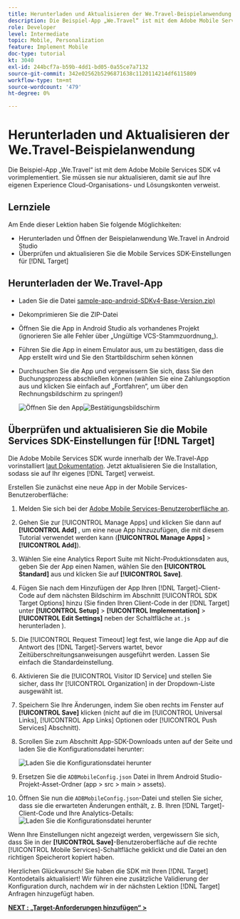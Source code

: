 ```yaml
---
title: Herunterladen und Aktualisieren der We.Travel-Beispielanwendung
description: Die Beispiel-App „We.Travel“ ist mit dem Adobe Mobile Services SDK v4 vorimplementiert. Sie müssen sie nur aktualisieren, damit sie auf Ihre eigenen Experience Cloud-Organisations- und Lösungskonten verweist.
role: Developer
level: Intermediate
topic: Mobile, Personalization
feature: Implement Mobile
doc-type: tutorial
kt: 3040
exl-id: 244bcf7a-b59b-4dd1-bd05-0a55ce7a7132
source-git-commit: 342e02562b5296871638c1120114214df6115809
workflow-type: tm+mt
source-wordcount: '479'
ht-degree: 0%

---
```


# Herunterladen und Aktualisieren der We.Travel-Beispielanwendung

Die Beispiel-App „We.Travel“ ist mit dem Adobe Mobile Services SDK v4 vorimplementiert. Sie müssen sie nur aktualisieren, damit sie auf Ihre eigenen Experience Cloud-Organisations- und Lösungskonten verweist.

## Lernziele

Am Ende dieser Lektion haben Sie folgende Möglichkeiten:

* Herunterladen und Öffnen der Beispielanwendung We.Travel in Android Studio
* Überprüfen und aktualisieren Sie die Mobile Services SDK-Einstellungen für [!DNL Target]

## Herunterladen der We.Travel-App

* Laden Sie die Datei [sample-app-android-SDKv4-Base-Version.zip) &#x200B;](assets/sample-app-android-SDKv4-Base-Version.zip)
* Dekomprimieren Sie die ZIP-Datei
* Öffnen Sie die App in Android Studio als vorhandenes Projekt (ignorieren Sie alle Fehler über „Ungültige VCS-Stammzuordnung„).
* Führen Sie die App in einem Emulator aus, um zu bestätigen, dass die App erstellt wird und Sie den Startbildschirm sehen können
* Durchsuchen Sie die App und vergewissern Sie sich, dass Sie den Buchungsprozess abschließen können (wählen Sie eine Zahlungsoption aus und klicken Sie einfach auf „Fortfahren“, um über den Rechnungsbildschirm zu springen!)

  ![Öffnen Sie den App](assets/wetravel_homeScreen.png)![Bestätigungsbildschirm](assets/wetravel_confirmationScreen.png)

## Überprüfen und aktualisieren Sie die Mobile Services SDK-Einstellungen für [!DNL Target]

Die Adobe Mobile Services SDK wurde innerhalb der We.Travel-App vorinstalliert [laut Dokumentation](https://experienceleague.adobe.com/docs/mobile-services/android/getting-started-android/requirements.html?lang=de). Jetzt aktualisieren Sie die Installation, sodass sie auf Ihr eigenes [!DNL Target] verweist.

Erstellen Sie zunächst eine neue App in der Mobile Services-Benutzeroberfläche:

1. Melden Sie sich bei der [Adobe Mobile Services-Benutzeroberfläche an](https://mobilemarketing.adobe.com/).
1. Gehen Sie zur [!UICONTROL Manage Apps] und klicken Sie dann auf **[!UICONTROL Add]** , um eine neue App hinzuzufügen, die mit diesem Tutorial verwendet werden kann (**[!UICONTROL Manage Apps]** > **[!UICONTROL Add]**).
1. Wählen Sie eine Analytics Report Suite mit Nicht-Produktionsdaten aus, geben Sie der App einen Namen, wählen Sie den **[!UICONTROL Standard]** aus und klicken Sie auf **[!UICONTROL Save]**.
1. Fügen Sie nach dem Hinzufügen der App Ihren [!DNL Target]-Client-Code auf dem nächsten Bildschirm im Abschnitt [!UICONTROL SDK Target Options] hinzu (Sie finden Ihren Client-Code in der [!DNL Target] unter **[!UICONTROL Setup]** > **[!UICONTROL Implementation]** > **[!UICONTROL Edit Settings]** neben der Schaltfläche `at.js` herunterladen ).
1. Die [!UICONTROL Request Timeout] legt fest, wie lange die App auf die Antwort des [!DNL Target]-Servers wartet, bevor Zeitüberschreitungsanweisungen ausgeführt werden. Lassen Sie einfach die Standardeinstellung.
1. Aktivieren Sie die [!UICONTROL Visitor ID Service] und stellen Sie sicher, dass Ihr [!UICONTROL Organization] in der Dropdown-Liste ausgewählt ist.
1. Speichern Sie Ihre Änderungen, indem Sie oben rechts im Fenster auf **[!UICONTROL Save]** klicken (nicht auf die im [!UICONTROL Universal Links], [!UICONTROL App Links] Optionen oder [!UICONTROL Push Services] Abschnitt).
1. Scrollen Sie zum Abschnitt App-SDK-Downloads unten auf der Seite und laden Sie die Konfigurationsdatei herunter:

   ![Laden Sie die Konfigurationsdatei herunter](assets/config_file.jpg)

1. Ersetzen Sie die `ADBMobileConfig.json` Datei in Ihrem Android Studio-Projekt-Asset-Ordner (app > src > main > assets).

1. Öffnen Sie nun die `ADBMobileConfig.json`-Datei und stellen Sie sicher, dass sie die erwarteten Änderungen enthält, z. B. Ihren [!DNL Target]-Client-Code und Ihre Analytics-Details:
   ![Laden Sie die Konfigurationsdatei herunter](assets/client_code.jpg)

Wenn Ihre Einstellungen nicht angezeigt werden, vergewissern Sie sich, dass Sie in der **[!UICONTROL Save]**-Benutzeroberfläche auf die rechte [!UICONTROL Mobile Services]-Schaltfläche geklickt und die Datei an den richtigen Speicherort kopiert haben.

Herzlichen Glückwunsch! Sie haben die SDK mit Ihren [!DNL Target] Kontodetails aktualisiert! Wir führen eine zusätzliche Validierung der Konfiguration durch, nachdem wir in der nächsten Lektion [!DNL Target] Anfragen hinzugefügt haben.

**[NEXT : „Target-Anforderungen hinzufügen“ >](add-requests.md)**
